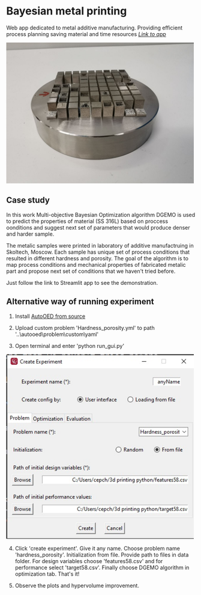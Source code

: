# Bayesian metal printing
Web app dedicated to metal additive manufacturing. Providing efficient process planning saving material and time resources 
[*Link to app*](https://teemch-bayesian-metal-printing-main-9cufaq.streamlit.app/)

<img width="500" src="figures/bad.jpg">

## Case study

In this work Multi-objective Bayesian Optimization algorithm DGEMO is used to predict the properties of material (SS 316L) based on proccess oonditions and suggest next set of parameters that would produce denser and harder sample. 

The metalic samples were printed in laboratory of additive manufactruing in Skoltech, Moscow. Each sample has unique set of process conditions that resulted in different hardness and porosity. The goal of the algorithm is to map process conditions and mechanical properties of fabricated metalic part and propose next set of conditions that we haven't tried before.

Just follow the link to Streamlit app to see the demonstration.

## Alternative way of running experiment 

1. Install [AutoOED from source](https://github.com/yunshengtian/AutoOED)

2. Upload custom problem 'Hardness_porosity.yml'  to path '..\autooed\problem\custom\yaml'

3. Open terminal and enter 'python run_gui.py'

<img width="500" src="figures/tutorial.jpg">


4. Click 'create experiment'. Give it any name. Choose problem name 'hardness_porosity'. Initialization from file. Provide path to files in data folder. For design variables choose 'features58.csv' and for performance select 'target58.csv'. Finally choose DGEMO algorithm in optimization tab. That's it!

5. Observe the plots and hypervolume improvement.



